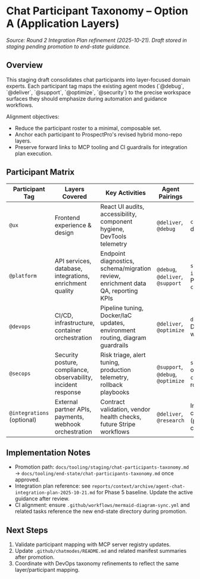 # Chat Participant Taxonomy – Option A (Application Layers)

_Source: Round 2 Integration Plan refinement (2025-10-21). Draft stored in staging pending promotion to end-state guidance._

## Overview

This staging draft consolidates chat participants into layer-focused domain experts. Each participant tag maps the existing agent modes (\`@debug\`, \`@deliver\`, \`@support\`, \`@optimize\`, \`@security\`) to the precise workspace surfaces they should emphasize during automation and guidance workflows.

Alignment objectives:

- Reduce the participant roster to a minimal, composable set.
- Anchor each participant to ProspectPro's revised hybrid mono-repo layers.
- Preserve forward links to MCP tooling and CI guardrails for integration plan execution.

## Participant Matrix

| Participant Tag            | Layers Covered                                                 | Key Activities                                                                    | Agent Pairings                    | MCP / Automation Hooks                                                           |
| -------------------------- | -------------------------------------------------------------- | --------------------------------------------------------------------------------- | --------------------------------- | -------------------------------------------------------------------------------- |
| `@ux`                      | Frontend experience & design                                   | React UI audits, accessibility, component hygiene, DevTools telemetry             | `@deliver`, `@debug`              | `chrome-devtools`, design checklist                                              |
| `@platform`                | API services, database, integrations, enrichment quality       | Endpoint diagnostics, schema/migration review, enrichment data QA, reporting KPIs | `@debug`, `@deliver`, `@support`  | `supabase-dev`, `integration-hub`, Postgres validators, `ci_cd_validation_suite` |
| `@devops`                  | CI/CD, infrastructure, container orchestration                 | Pipeline tuning, Docker/IaC updates, environment routing, diagram guardrails      | `@deliver`, `@optimize`           | `docs:patch:diagrams`, Docker tasks, GitHub workflow guard                       |
| `@secops`                  | Security posture, compliance, observability, incident response | Risk triage, alert tuning, production telemetry, rollback playbooks               | `@support`, `@debug`, `@optimize` | `security-scan`, observability MCP, `context-snapshot.sh`, rollback scripts      |
| `@integrations` (optional) | External partner APIs, payments, webhook orchestration         | Contract validation, vendor health checks, future Stripe workflows                | `@deliver`, `@research`           | Integration MCP cluster, Stripe hooks (planned), CRM connectors                  |

## Implementation Notes

- Promotion path: `docs/tooling/staging/chat-participants-taxonomy.md` → `docs/tooling/end-state/chat-participants-taxonomy.md` once approved.
- Integration plan reference: see `reports/context/archive/agent-chat-integration-plan-2025-10-21.md` for Phase 5 baseline. Update the active guidance after review.
- CI alignment: ensure `.github/workflows/mermaid-diagram-sync.yml` and related tasks reference the new end-state directory during promotion.

## Next Steps

1. Validate participant mapping with MCP server registry updates.
2. Update `.github/chatmodes/README.md` and related manifest summaries after promotion.
3. Coordinate with DevOps taxonomy refinements to reflect the same layer/participant mapping.
